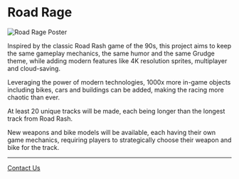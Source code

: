 # Road Rage

![Road Rage Poster](/assets/projects/images/RoadRage.webp)

Inspired by the classic Road Rash game of the 90s, this project aims to keep the same gameplay mechanics, the same humor and the same Grudge theme, while adding modern features like 4K resolution sprites, multiplayer and cloud-saving.

Leveraging the power of modern technologies, 1000x more in-game objects including bikes, cars and buildings can be added, making the racing more chaotic than ever.

At least 20 unique tracks will be made, each being longer than the longest track from Road Rash.

New weapons and bike models will be available, each having their own game mechanics, requiring players to strategically choose their weapon and bike for the track.

---

[Contact Us](/contact)
